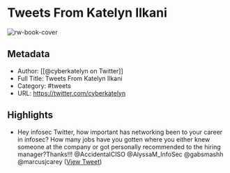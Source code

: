 # Tweets From Katelyn Ilkani

![rw-book-cover](https://pbs.twimg.com/profile_images/1303159716026122240/cvoyLsET.jpg)

## Metadata
- Author: [[@cyberkatelyn on Twitter]]
- Full Title: Tweets From Katelyn Ilkani
- Category: #tweets
- URL: https://twitter.com/cyberkatelyn

## Highlights
- Hey infosec Twitter, how important has networking been to your career in infosec? How many jobs have you gotten where you either knew someone at the company or got personally recommended to the hiring manager?Thanks!!! @AccidentalCISO @AlyssaM_InfoSec @gabsmashh @marcusjcarey ([View Tweet](https://twitter.com/cyberkatelyn/status/1292624127019421697))
